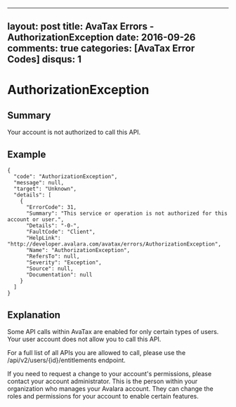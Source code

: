 
---
layout: post
title: AvaTax Errors - AuthorizationException
date: 2016-09-26
comments: true
categories: [AvaTax Error Codes]
disqus: 1
---

# AuthorizationException

## Summary

Your account is not authorized to call this API.

## Example

    {
      "code": "AuthorizationException",
      "message": null,
      "target": "Unknown",
      "details": [
        {
          "ErrorCode": 31,
          "Summary": "This service or operation is not authorized for this account or user.",
          "Details": "-0-",
          "FaultCode": "Client",
          "HelpLink": "http://developer.avalara.com/avatax/errors/AuthorizationException",
          "Name": "AuthorizationException",
          "RefersTo": null,
          "Severity": "Exception",
          "Source": null,
          "Documentation": null
        }
      ]
    }

## Explanation

Some API calls within AvaTax are enabled for only certain types of users.  Your user account does not allow you to call this API.

For a full list of all APIs you are allowed to call, please use the /api/v2/users/{id}/entitlements endpoint.

If you need to request a change to your account's permissions, please contact your account administrator.  This is the person within your organization who manages your Avalara account.  They can change the roles and permissions for your account to enable certain features.
